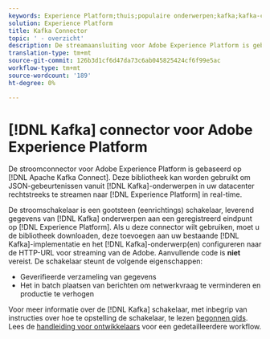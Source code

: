 ```yaml
---
keywords: Experience Platform;thuis;populaire onderwerpen;kafka;kafka-connector;Kafka;
solution: Experience Platform
title: Kafka Connector
topic: ' - overzicht'
description: De streamaansluiting voor Adobe Experience Platform is gebaseerd op Apache Kafka Connect. Deze bibliotheek kan worden gebruikt om JSON-gebeurtenissen van Kafka-onderwerpen in uw datacenter rechtstreeks naar Experience Platform in real-time te streamen.
translation-type: tm+mt
source-git-commit: 126b3d1cf6d47da73c6ab045825424cf6f99e5ac
workflow-type: tm+mt
source-wordcount: '189'
ht-degree: 0%

---
```



# [!DNL Kafka] connector voor Adobe Experience Platform

De stroomconnector voor Adobe Experience Platform is gebaseerd op [!DNL Apache Kafka Connect]. Deze bibliotheek kan worden gebruikt om JSON-gebeurtenissen vanuit [!DNL Kafka]-onderwerpen in uw datacenter rechtstreeks te streamen naar [!DNL Experience Platform] in real-time.

De stroomschakelaar is een gootsteen (eenrichtings) schakelaar, leverend gegevens van [!DNL Kafka] onderwerpen aan een geregistreerd eindpunt op [!DNL Experience Platform]. Als u deze connector wilt gebruiken, moet u de bibliotheek downloaden, deze toevoegen aan uw bestaande [!DNL Kafka]-implementatie en het [!DNL Kafka]-onderwerp(en) configureren naar de HTTP-URL voor streaming van de Adobe. Aanvullende code is **niet** vereist. De schakelaar steunt de volgende eigenschappen:

- Geverifieerde verzameling van gegevens
- Het in batch plaatsen van berichten om netwerkvraag te verminderen en productie te verhogen

Voor meer informatie over de [!DNL Kafka] schakelaar, met inbegrip van instructies over hoe te opstelling de schakelaar, te lezen [begonnen gids](https://github.com/adobe/experience-platform-streaming-connect). Lees de [handleiding voor ontwikkelaars](https://www.adobe.com/go/kafka-connector-developer-guide) voor een gedetailleerdere workflow.